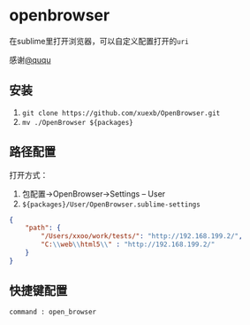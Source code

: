 # openbrowser
在sublime里打开浏览器，可以自定义配置打开的`uri`

感谢[@ququ](https://www.imququ.com)

## 安装
1. `git clone https://github.com/xuexb/OpenBrowser.git`
2. `mv ./OpenBrowser ${packages}`

## 路径配置
打开方式：

1. 包配置->OpenBrowser->Settings – User
2. `${packages}/User/OpenBrowser.sublime-settings`

```json
{
    "path": {
        "/Users/xxoo/work/tests/": "http://192.168.199.2/",
        "C:\\web\\html5\\" : "http://192.168.199.2/"
    }
}
```

## 快捷键配置

`command : open_browser` 